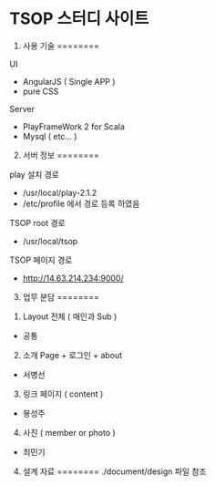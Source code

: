 TSOP 스터디 사이트
========


1. 사용 기술
========

UI
* AngularJS  ( Single APP )
* pure CSS

Server

* PlayFrameWork 2 for Scala
* Mysql ( etc... )

2. 서버 정보
========

play 설치 경로
* /usr/local/play-2.1.2
* /etc/profile 에서 경로 등록 하였음

TSOP root 경로
* /usr/local/tsop
     
TSOP 페이지 경로
* http://14.63.214.234:9000/
     
     
3. 업무 분담
========

1) Layout 전체 ( 매인과 Sub )
* 공통

2) 소개 Page + 로그인 + about
* 서병선

3) 링크 페이지 ( content )
* 봉성주

4) 사진 ( member or photo )
* 최민기

4. 설계 자료 
========
./document/design 파일 참조
